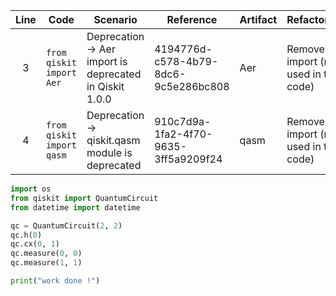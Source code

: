| Line | Code                                 | Scenario                                      | Reference                                    | Artifact | Refactoring |
|:----:|-------------------------------------|----------------------------------------------|----------------------------------------------|----------|-------------|
| 3    | `from qiskit import Aer`             | Deprecation -> Aer import is deprecated in Qiskit 1.0.0 | 4194776d-c578-4b79-8dc6-9c5e286bc808          | Aer      | Remove the import (not used in the code) |
| 4    | `from qiskit import qasm`            | Deprecation -> qiskit.qasm module is deprecated | 910c7d9a-1fa2-4f70-9635-3ff5a9209f24          | qasm     | Remove the import (not used in the code) |

```python
import os
from qiskit import QuantumCircuit
from datetime import datetime

qc = QuantumCircuit(2, 2)
qc.h(0)
qc.cx(0, 1)
qc.measure(0, 0)
qc.measure(1, 1)

print("work done !")
```

